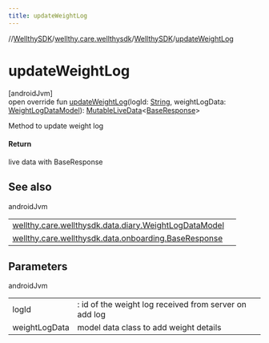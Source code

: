 ```yaml
---
title: updateWeightLog
---
```

//[WellthySDK](../../../index.html)/[wellthy.care.wellthysdk](../index.html)/[WellthySDK](index.html)/[updateWeightLog](update-weight-log.html)



# updateWeightLog



[androidJvm]\
open override fun [updateWeightLog](update-weight-log.html)(logId: [String](https://kotlinlang.org/api/latest/jvm/stdlib/kotlin/-string/index.html), weightLogData: [WeightLogDataModel](../../wellthy.care.wellthysdk.data.diary/-weight-log-data-model/index.html)): [MutableLiveData](https://developer.android.com/reference/kotlin/androidx/lifecycle/MutableLiveData.html)&lt;[BaseResponse](../../wellthy.care.wellthysdk.data.onboarding/-base-response/index.html)&gt;



Method to update weight log



#### Return



live data with BaseResponse



## See also


androidJvm

| | |
|---|---|
| [wellthy.care.wellthysdk.data.diary.WeightLogDataModel](../../wellthy.care.wellthysdk.data.diary/-weight-log-data-model/index.html) |  |
| [wellthy.care.wellthysdk.data.onboarding.BaseResponse](../../wellthy.care.wellthysdk.data.onboarding/-base-response/index.html) |  |



## Parameters


androidJvm

| | |
|---|---|
| logId | : id of the weight log received from server on add log |
| weightLogData | model data class to add weight details |




